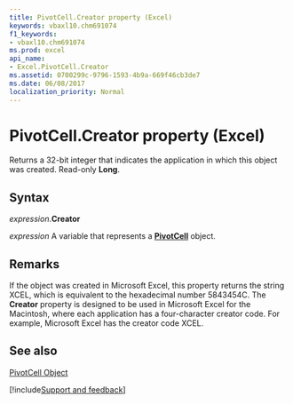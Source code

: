 ```yaml
---
title: PivotCell.Creator property (Excel)
keywords: vbaxl10.chm691074
f1_keywords:
- vbaxl10.chm691074
ms.prod: excel
api_name:
- Excel.PivotCell.Creator
ms.assetid: 0700299c-9796-1593-4b9a-669f46cb3de7
ms.date: 06/08/2017
localization_priority: Normal
---
```



# PivotCell.Creator property (Excel)

Returns a 32-bit integer that indicates the application in which this object was created. Read-only  **Long**.


## Syntax

_expression_.**Creator**

_expression_ A variable that represents a **[PivotCell](Excel.PivotCell.md)** object.


## Remarks

If the object was created in Microsoft Excel, this property returns the string XCEL, which is equivalent to the hexadecimal number 5843454C. The  **Creator** property is designed to be used in Microsoft Excel for the Macintosh, where each application has a four-character creator code. For example, Microsoft Excel has the creator code XCEL.


## See also


[PivotCell Object](Excel.PivotCell.md)

[!include[Support and feedback](~/includes/feedback-boilerplate.md)]